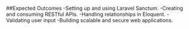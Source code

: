 ##Expected Outcomes
-Setting up and using Laravel Sanctum.
-Creating and consuming RESTful APIs.
-Handling relationships in Eloquent.
-Validating user input 
-Building scalable and secure web applications.
